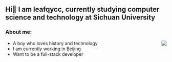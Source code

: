 ## Hi👋 I am leafqycc, currently studying computer science and technology at Sichuan University

### About me: 

<img align="right" src="https://github-readme-stats.vercel.app/api?username=leafqycc&show_icons=true">

* A boy who loves history and technology
* I am currently working in Beijing
* Want to be a full-stack developer

<!--
**leafqycc/leafqycc** is a ✨ _special_ ✨ repository because its `README.md` (this file) appears on your GitHub profile.

Here are some ideas to get you started:

- 🔭 I’m currently working on ...
- 🌱 I’m currently learning ...
- 👯 I’m looking to collaborate on ...
- 🤔 I’m looking for help with ...
- 💬 Ask me about ...
- 📫 How to reach me: ...
- 😄 Pronouns: ...
- ⚡ Fun fact: ...
-->
